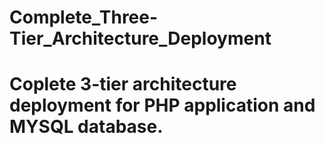 # Complete_Three-Tier_Architecture_Deployment

# Coplete 3-tier architecture deployment for PHP application and MYSQL database.

